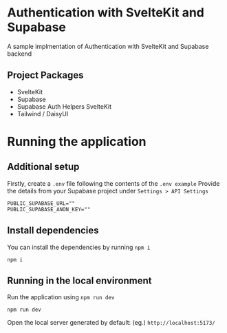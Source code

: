 # Authentication with SvelteKit and Supabase

A sample implmentation of Authentication with SvelteKit and Supabase backend

## Project Packages

- SvelteKit
- Supabase
- Supabase Auth Helpers SvelteKit
- Tailwind / DaisyUI

# Running the application

## Additional setup

Firstly, create a `.env` file following the contents of the `.env example`
Provide the details from your Supabase project under `Settings > API Settings`

```
PUBLIC_SUPABASE_URL=""
PUBLIC_SUPABASE_ANON_KEY=""
```

## Install dependencies

You can install the dependencies by running `npm i`

```
npm i
```

## Running in the local environment

Run the application using `npm run dev`

```
npm run dev
```

Open the local server generated by default: (eg.) `http://localhost:5173/`

